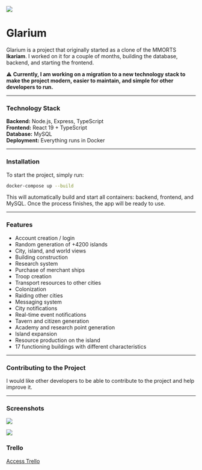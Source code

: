 ![](https://i.ibb.co/NVpwNQZ/1.png)

# Glarium

Glarium is a project that originally started as a clone of the MMORTS **Ikariam**. I worked on it for a couple of months, building the database, backend, and starting the frontend.

⚠️ **Currently, I am working on a migration to a new technology stack to make the project modern, easier to maintain, and simple for other developers to run.**

---

### Technology Stack

**Backend:** Node.js, Express, TypeScript  
**Frontend:** React 19 + TypeScript  
**Database:** MySQL  
**Deployment:** Everything runs in Docker  

---

### Installation

To start the project, simply run:  

```bash
docker-compose up --build
```

This will automatically build and start all containers: backend, frontend, and MySQL. Once the process finishes, the app will be ready to use.

---

### Features

* Account creation / login  
* Random generation of +4200 islands  
* City, island, and world views  
* Building construction  
* Research system  
* Purchase of merchant ships  
* Troop creation  
* Transport resources to other cities  
* Colonization  
* Raiding other cities  
* Messaging system  
* City notifications  
* Real-time event notifications  
* Tavern and citizen generation  
* Academy and research point generation  
* Island expansion  
* Resource production on the island  
* 17 functioning buildings with different characteristics  

---

### Contributing to the Project

I would like other developers to be able to contribute to the project and help improve it.

---

### Screenshots

![](https://i.ibb.co/c20gwHg/2.png)  

![](https://i.ibb.co/HdVHY7s/3.png)

### Trello
[Access Trello](https://trello.com/invite/b/5de31570145e1a01eec32777/ATTI6b3aa287545923c4883bf11dace025ed79D7BDBE/glarium)